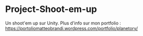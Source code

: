 # Project-Shoot-em-up
Un shoot'em up sur Unity.
Plus d'info sur mon portfolio : https://portoliomatteobrandi.wordpress.com/portfolio/planetory/
